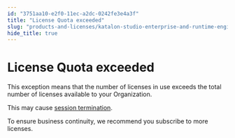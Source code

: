 ```yaml
---
id: "3751aa10-e2f0-11ec-a2dc-0242fe3e4a3f"
title: "License Quota exceeded"
slug: "products-and-licenses/katalon-studio-enterprise-and-runtime-engine-licenses/troubleshoot/troubleshooting-activation-problem/license-quota-exceeded"
hide_title: true
---
```


# <a id="troubleshooting-6198" class="anchor_top_offset"/><a id="ariaid-title1" class="anchor_top_offset"/>License Quota exceeded

<p xmlns="http://www.w3.org/1999/xhtml" className="shortdesc"> </p> 
<section xmlns="http://www.w3.org/1999/xhtml" className="section condition"><p className="p" /></section> 
<div xmlns="http://www.w3.org/1999/xhtml" className="bodydiv troubleSolution"><section className="section cause"><p className="p">This exception means that the number of licenses in use exceeds the total number of licenses available to your Organization.</p><p className="p">This may cause <a className="xref" href="/docs/legacy/products-and-licenses/katalon-studio-enterprise-and-runtime-engine-licenses/troubleshoot/session-termination-causes">session termination</a>.</p></section><section className="section remedy"><div className="li step p"><span className="ph cmd">To ensure business continuity, we recommend you subscribe to more licenses.</span></div></section></div>
